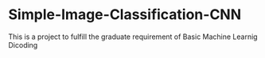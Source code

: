 # Simple-Image-Classification-CNN
This is a project to fulfill the graduate requirement of Basic Machine Learnig Dicoding

